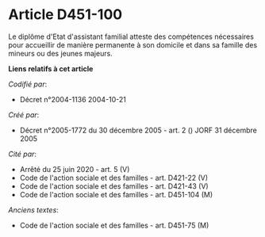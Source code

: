 # Article D451-100

Le diplôme d'Etat d'assistant familial atteste des compétences nécessaires pour accueillir de manière permanente à son
domicile et dans sa famille des mineurs ou des jeunes majeurs.

**Liens relatifs à cet article**

_Codifié par_:

  - Décret n°2004-1136 2004-10-21

_Créé par_:

  - Décret n°2005-1772 du 30 décembre 2005 - art. 2 () JORF 31 décembre 2005

_Cité par_:

  - Arrêté du 25 juin 2020 - art. 5 (V)
  - Code de l'action sociale et des familles - art. D421-22 (V)
  - Code de l'action sociale et des familles - art. D421-43 (V)
  - Code de l'action sociale et des familles - art. D451-104 (M)

_Anciens textes_:

  - Code de l'action sociale et des familles - art. D451-75 (M)
